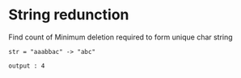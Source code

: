 # String redunction

Find count of Minimum deletion required to form unique char string

`str = "aaabbac" -> "abc"`

`output : 4`
